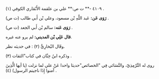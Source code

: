 ٤١٠٩ -** ت ص:** علي بن علقمة الأَنْمَاري الكوفي (١) .

**رَوَى عَن:** عَبد اللَّهِ بْن مسعود، وعلي بْن أَبي طالب (ت ص) .

**رَوَى عَنه:** سالم بْن أَبي الجعد (ت ص) .

**قال عَلِي بْن المديني:** لم يرو عنه غيره.

وقَال البُخارِيُّ (٢) : في حديثه نظر.

وذكره ابنُ حِبَّان في كتاب"الثقات (٣) .

روى له التِّرْمِذِيّ، والنَّسَائي فِي "الخصائص"حديثا واحدا عَنْ علي لما نزلت (يا أيها الَّذِينَ آمنوا إِذَا ناجيتم الرسول) (٤) .